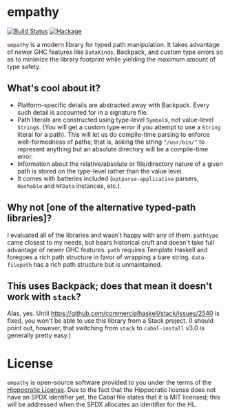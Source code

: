 # empathy

[![Build Status](https://action-badges.now.sh/fused-effects/fused-effects)](https://github.com/fused-effects/fused-effects/actions) [![Hackage](https://img.shields.io/hackage/v/empathy.svg)](https://hackage.haskell.org/package/empathy)

`empathy` is a modern library for typed path manipulation. It takes advantage of newer GHC features like `DataKinds`, Backpack, and custom type errors so as to minimize the library footprint while yielding the maximum amount of type safety.

## What's cool about it?

* Platform-specific details are abstracted away with Backpack. Every such detail is accounted for in a signature file.
* Path literals are constructed using type-level `Symbol`s, not value-level `String`s. (You will get a custom type error if you attempt to use a `String` literal for a path). This will let us do compile-time parsing to enforce well-formedness of paths; that is, asking the string `"/usr/bin/"` to represent anything but an absolute directory will be a compile-time error.
* Information about the relative/absolute or file/directory nature of a given path is stored on the type-level rather than the value level.
* It comes with batteries included (`optparse-applicative` parsers, `Hashable` and `NFData` instances, etc.).

## Why not [one of the alternative typed-path libraries]?

I evaluated all of the libraries and wasn't happy with any of them. `pathtype` came closest to my needs, but bears historical cruft and doesn't take full advantage of newer GHC features. `path` requires Template Haskell and foregoes a rich path structure in favor of wrapping a bare string. `data-filepath` has a rich path structure but is unmaintained.

## This uses Backpack; does that mean it doesn't work with `stack`?

Alas, yes. Until https://github.com/commercialhaskell/stack/issues/2540 is fixed, you won't be able to use this library from a Stack project. (I should point out, however, that switching from `stack` to `cabal-install` v3.0 is generally pretty easy.)

# License

`empathy` is open-source software provided to you under the terms of the [Hippocratic License](https://firstdonoharm.dev). Due to the fact that the Hippocratic license does not have an SPDX identifier yet, the Cabal file states that it is MIT licensed; this will be addressed when the SPDX allocates an identifier for the HL.
